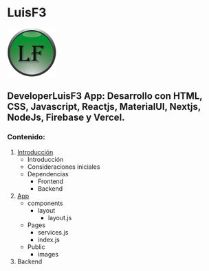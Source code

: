 # LuisF3

![My App](public/images/iconluisf3.png "Icon LuisF3")

## DeveloperLuisF3 App: Desarrollo con HTML, CSS, Javascript, Reactjs, MaterialUI, Nextjs, NodeJs, Firebase y Vercel.

### Contenido:

1. [Introducción](https://github.com/DeveloperLuisF3/LuisF3/blob/main/introduccion.md "I a introducción")
    * Introducción
    * Consideraciones iniciales
    * Dependencias
        * Frontend
        * Backend
3. [App](https://github.com/DeveloperLuisF3/LuisF3/tree/main/frontend "Ir a frontend")
    * components
        * layout
            * layout.js
    * Pages
        * services.js
        * index.js
    * Public
        * images
3. Backend